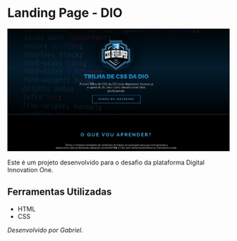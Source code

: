 # Landing Page - DIO

![Banner Trilha de CSS](/assets/wallpaper.jfif)

Este é um projeto desenvolvido para o desafio da plataforma Digital Innovation One.

## Ferramentas Utilizadas

- HTML
- CSS

*Desenvolvido por Gabriel.*
